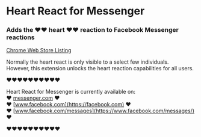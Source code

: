 # Heart React for Messenger
### Adds the ❤❤ heart ❤❤ reaction to Facebook Messenger reactions

[Chrome Web Store Listing](https://chrome.google.com/webstore/detail/heart-react-for-messenger/ohhhckeljnecaiamhlahbpdccchbofgl)

Normally the heart react is only visible to a select few individuals.  
However, this extension unlocks the heart reaction capabilities for all users.  

❤❤❤❤❤❤❤❤❤❤

Heart React for Messenger is currently available on:  
❤ [messenger.com](https://messenger.com) ❤  
❤ [www.facebook.com](https://facebook.com) ❤  
❤ [www.facebook.com/messages](https://www.facebook.com/messages/) ❤  

❤❤❤❤❤❤❤❤❤❤

